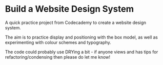 # Build a Website Design System

A quick practice project from Codecademy to create a website design system. 

The aim is to practice display and positioning with the box model, as well as experimenting with colour schemes and typography. 

The code could probably use DRYing a bit - if anyone views and has tips for refactoring/condensing then please do let me know! 